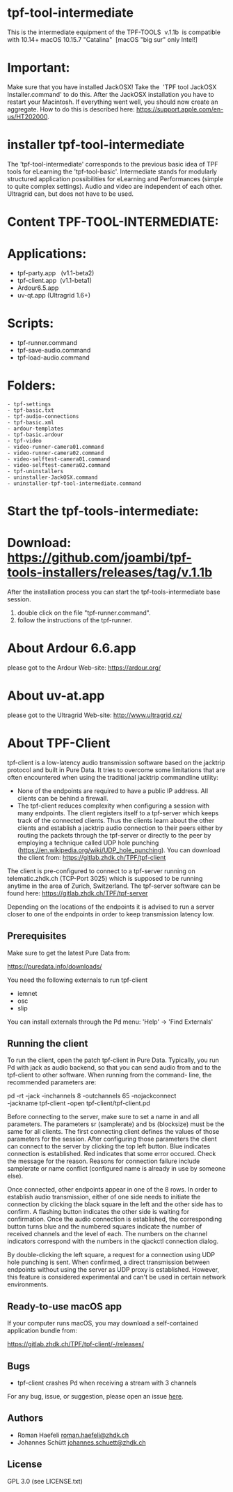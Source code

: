 # tpf-tool-intermediate


This is the intermediate equipment of the TPF-TOOLS  v.1.1b  is compatible with 10.14+ macOS 10.15.7 "Catalina"  
[macOS "big sur" only Intel!]

# Important:
Make sure that you have installed JackOSX! Take the  'TPF tool JackOSX Installer.command' to do this.
After the JackOSX installation you have to restart your Macintosh. If everything went well, you should now create an aggregate. How to do this is described here: https://support.apple.com/en-us/HT202000.

# installer tpf-tool-intermediate 
The 'tpf-tool-intermediate' corresponds to the previous basic idea of TPF tools for eLearning the 'tpf-tool-basic'. 
Intermediate stands for modularly structured application possibilities for eLearning and Performances (simple to quite complex settings). 
Audio and video are independent of each other. Ultragrid can, but does not have to be used.

# Content TPF-TOOL-INTERMEDIATE:

# Applications: 
- tpf-party.app   (v1.1-beta2)
- tpf-client.app  (v1.1-beta1)
- Ardour6.5.app
- uv-qt.app (Ultragrid 1.6+)
# Scripts:
- tpf-runner.command
- tpf-save-audio.command
- tpf-load-audio.command
# Folders:
	- tpf-settings  
	- tpf-basic.txt
	- tpf-audio-connections  
	- tpf-basic.xml 
	- ardour-templates 
	- tpf-basic.ardour 
	- tpf-video  
	- video-runner-camera01.command
	- video-runner-camera02.command
	- video-selftest-camera01.command
	- video-selftest-camera02.command
	- tpf-uninstallers
	- uninstaller-JackOSX.command
	- uninstaller-tpf-tool-intermediate.command

# Start the tpf-tools-intermediate:

# Download: https://github.com/joambi/tpf-tools-installers/releases/tag/v.1.1b

After the installation process you can start the tpf-tools-intermediate base session.
1. double click on the file "tpf-runner.command".
2. follow the instructions of the tpf-runner.


# About Ardour 6.6.app
please got to the Ardour Web-site: 
https://ardour.org/

# About uv-at.app
please got to the Ultragrid Web-site: 
http://www.ultragrid.cz/

# About TPF-Client
tpf-client is a low-latency audio transmission software based
on the jacktrip protocol and built in Pure Data.
It tries to overcome some limitations that are often encountered
when using the traditional jacktrip commandline utility:
 * None of the endpoints are required to have a public IP address.
   All clients can be behind a firewall.
 * The tpf-client reduces complexity when configuring a session
   with many endpoints.
The client registers itself to a tpf-server which keeps track
of the connected clients. Thus the clients learn about the other
clients and establish a jacktrip audio connection to their
peers either by routing the packets through the tpf-server or
directly to the peer by employing a technique called UDP hole
punching (https://en.wikipedia.org/wiki/UDP_hole_punching).
You can download the client from:
  https://gitlab.zhdk.ch/TPF/tpf-client

The client is pre-configured to connect to a tpf-server
running on telematic.zhdk.ch (TCP-Port 3025) which is supposed
to be running anytime in the area of Zurich, Switzerland. The
tpf-server software can be found here:
  https://gitlab.zhdk.ch/TPF/tpf-server

Depending on the locations of the endpoints it is advised to
run a server closer to one of the endpoints in order to
keep transmission latency low.

Prerequisites
-------------

Make sure to get the latest Pure Data from:

  https://puredata.info/downloads/

You need the following externals to run tpf-client
  * iemnet
  * osc
  * slip

You can install externals through the Pd menu:
'Help' -> 'Find Externals'


Running the client
------------------

To run the client, open the patch tpf-client in Pure Data. Typically,
you run Pd with jack as audio backend, so that you can send audio from
and to the tpf-client to other software. When running from the command-
line, the recommended parameters are:

  pd -rt -jack -inchannels 8 -outchannels 65 -nojackconnect \
     -jackname tpf-client -open tpf-client/tpf-client.pd

Before connecting to the server, make sure to set a name in <Location>
and all parameters. The parameters sr (samplerate) and bs (blocksize)
must be the same for all clients. The first connecting client defines
the values of those parameters for the session. After configuring those
parameters the client can connect to the server by clicking the top
left button. Blue indicates connection is established. Red indicates that
some error occured. Check the message for the reason. Reasons for connection
failure include samplerate or name conflict (configured name is already in
use by someone else).

Once connected, other endpoints appear in one of the 8 rows. In order to
establish audio transmission, either of one side needs to initiate the
connection by clicking the black square in the left and the other side
has to confirm. A flashing button indicates the other side is waiting
for confirmation. Once the audio connection is established, the
corresponding button turns blue and the numbered squares indicate the
number of received channels and the level of each. The numbers on the
channel indicators correspond with the numbers in the qjackctl connection
dialog.

By double-clicking the left square, a request for a connection using
UDP hole punching is sent. When confirmed, a direct transmission between
endpoints without using the server as UDP proxy is established. However,
this feature is considered experimental and can't be used in certain
network environments.


Ready-to-use macOS app
----------------------

If your computer runs macOS, you may download a self-contained
application bundle from:

  https://gitlab.zhdk.ch/TPF/tpf-client/-/releases/


Bugs
----

  * tpf-client crashes Pd when receiving a stream with 3 channels

For any bug, issue, or suggestion, please open an issue [here](https://github.com/reduzent/tpf-client/issues).


Authors
-------

  * Roman Haefeli <roman.haefeli@zhdk.ch>
  * Johannes Schütt <johannes.schuett@zhdk.ch>


License
-------

  GPL 3.0 (see LICENSE.txt)

